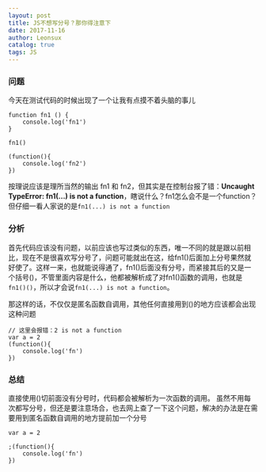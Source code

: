 ```yaml
---
layout: post
title: JS不想写分号？那你得注意下
date: 2017-11-16
author: Leonsux
catalog: true
tags: JS
---
```


### 问题

今天在测试代码的时候出现了一个让我有点摸不着头脑的事儿

```
function fn1 () {
    console.log('fn1')
}

fn1()

(function(){
    console.log('fn2')
})
```

按理说应该是理所当然的输出 fn1 和 fn2，但其实是在控制台报了错：**Uncaught TypeError: fn1(...) is not a function**，瞎说什么？fn1怎么会不是一个function？但仔细一看人家说的是`fn1(...) is not a function`

### 分析

首先代码应该没有问题，以前应该也写过类似的东西，唯一不同的就是跟以前相比，现在不是很喜欢写分号了，问题可能就出在这，给fn1()后面加上分号果然就好使了。这样一来，也就能说得通了，fn1()后面没有分号，而紧接其后的又是一个括号()，不管里面内容是什么，他都被解析成了对fn1()函数的调用，也就是`fn1()()`，所以才会说`fn1(...) is not a function`。

那这样的话，不仅仅是匿名函数自调用，其他任何直接用到()的地方应该都会出现这种问题

```
// 这里会报错：2 is not a function
var a = 2
(function(){
    console.log('fn')
})
```

### 总结
直接使用()切前面没有分号时，代码都会被解析为一次函数的调用。
虽然不用每次都写分号，但还是要注意场合，也去网上查了一下这个问题，解决的办法是在需要用到匿名函数自调用的地方提前加一个分号
```
var a = 2

;(function(){
    console.log('fn')
})
```